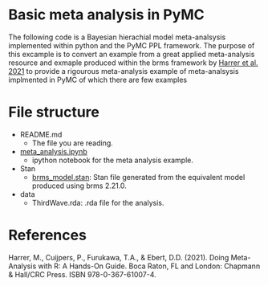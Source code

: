 # Basic meta analysis in PyMC
The following code is a Bayesian hierachial model meta-analsysis implemented within python and the PyMC PPL framework. The purpose of this excample is to convert an example from a great applied meta-analysis resource and exmaple produced within the brms framework by [Harrer et al. 2021](https://bookdown.org/MathiasHarrer/Doing_Meta_Analysis_in_R/bayesian-ma.html) to provide a rigourous meta-analysis example of meta-analsysis implmented in PyMC of which there are few examples 


# File structure

- README.md
  - The file you are reading. 
- [meta_analysis.ipynb](meta_analysis.ipynb)
  - ipython notebook for the meta analysis example.
- Stan
  - [brms_model.stan](stan/brms_model.stan): Stan file generated from the equivalent model produced using brms 2.21.0.
- data
  - ThirdWave.rda: .rda file for the analysis.

# References
Harrer, M., Cuijpers, P., Furukawa, T.A., & Ebert, D.D. (2021). Doing Meta-Analysis with R: A Hands-On Guide. Boca Raton, FL and London: Chapmann & Hall/CRC Press. ISBN 978-0-367-61007-4.